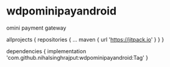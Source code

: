 # wdpominipayandroid
omini payment gateway 



allprojects {
		repositories {
			...
			maven { url 'https://jitpack.io' }
		}
	}
  
  
  
  
  dependencies {
	        implementation 'com.github.nihalsinghrajput:wdpominipayandroid:Tag'
	}
